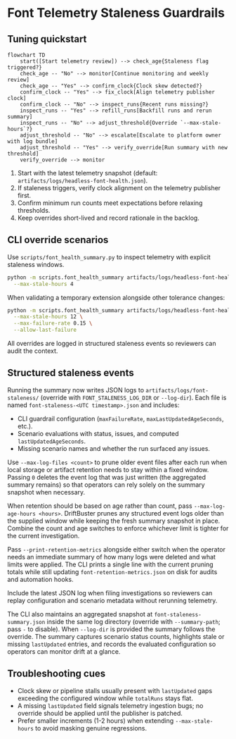 # Font Telemetry Staleness Guardrails

## Tuning quickstart

```mermaid
flowchart TD
    start([Start telemetry review]) --> check_age{Staleness flag triggered?}
    check_age -- "No" --> monitor[Continue monitoring and weekly review]
    check_age -- "Yes" --> confirm_clock{Clock skew detected?}
    confirm_clock -- "Yes" --> fix_clock[Align telemetry publisher clock]
    confirm_clock -- "No" --> inspect_runs{Recent runs missing?}
    inspect_runs -- "Yes" --> refill_runs[Backfill runs and rerun summary]
    inspect_runs -- "No" --> adjust_threshold{Override `--max-stale-hours`?}
    adjust_threshold -- "No" --> escalate[Escalate to platform owner with log bundle]
    adjust_threshold -- "Yes" --> verify_override[Run summary with new threshold]
    verify_override --> monitor
```

1. Start with the latest telemetry snapshot (default: `artifacts/logs/headless-font-health.json`).
2. If staleness triggers, verify clock alignment on the telemetry publisher first.
3. Confirm minimum run counts meet expectations before relaxing thresholds.
4. Keep overrides short-lived and record rationale in the backlog.

## CLI override scenarios

Use `scripts/font_health_summary.py` to inspect telemetry with explicit staleness windows.

```bash
python -m scripts.font_health_summary artifacts/logs/headless-font-health.json \
  --max-stale-hours 4
```

When validating a temporary extension alongside other tolerance changes:

```bash
python -m scripts.font_health_summary artifacts/logs/headless-font-health.json \
  --max-stale-hours 12 \
  --max-failure-rate 0.15 \
  --allow-last-failure
```

All overrides are logged in structured staleness events so reviewers can audit the context.

## Structured staleness events

Running the summary now writes JSON logs to `artifacts/logs/font-staleness/` (override with
`FONT_STALENESS_LOG_DIR` or `--log-dir`). Each file is named `font-staleness-<UTC timestamp>.json`
and includes:

- CLI guardrail configuration (`maxFailureRate`, `maxLastUpdatedAgeSeconds`, etc.).
- Scenario evaluations with status, issues, and computed `lastUpdatedAgeSeconds`.
- Missing scenario names and whether the run surfaced any issues.

Use `--max-log-files <count>` to prune older event files after each run when local storage or
artifact retention needs to stay within a fixed window. Passing `0` deletes the event log that was
just written (the aggregated summary remains) so that operators can rely solely on the summary
snapshot when necessary.

When retention should be based on age rather than count, pass `--max-log-age-hours <hours>`.
DriftBuster prunes any structured event logs older than the supplied window while keeping the
fresh summary snapshot in place. Combine the count and age switches to enforce whichever limit is
tighter for the current investigation.

Pass `--print-retention-metrics` alongside either switch when the operator needs an immediate
summary of how many logs were deleted and what limits were applied. The CLI prints a single line
with the current pruning totals while still updating `font-retention-metrics.json` on disk for
audits and automation hooks.

Include the latest JSON log when filing investigations so reviewers can replay configuration and
scenario metadata without rerunning telemetry.

The CLI also maintains an aggregated snapshot at `font-staleness-summary.json` inside the same log
directory (override with `--summary-path`; pass `-` to disable). When `--log-dir` is provided the
summary follows the override. The summary captures scenario status counts, highlights stale or
missing `lastUpdated` entries, and records the evaluated configuration so operators can monitor
drift at a glance.

## Troubleshooting cues

- Clock skew or pipeline stalls usually present with `lastUpdated` gaps exceeding the configured
  window while `totalRuns` stays flat.
- A missing `lastUpdated` field signals telemetry ingestion bugs; no override should be applied
  until the publisher is patched.
- Prefer smaller increments (1-2 hours) when extending `--max-stale-hours` to avoid masking
  genuine regressions.
